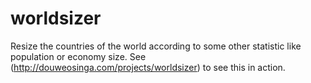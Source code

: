 # worldsizer
Resize the countries of the world according to some other statistic like population or economy size. See (http://douweosinga.com/projects/worldsizer) to see this in action.
